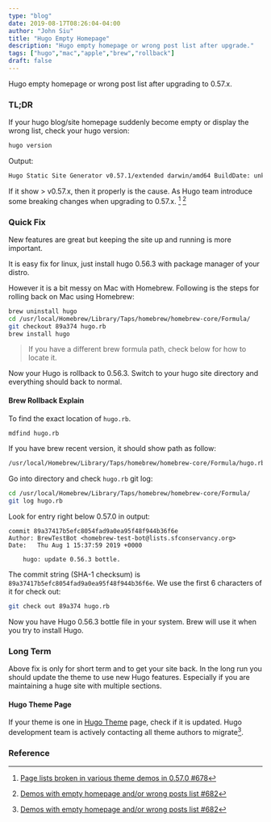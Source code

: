 ```yaml
---
type: "blog"
date: 2019-08-17T08:26:04-04:00
author: "John Siu"
title: "Hugo Empty Homepage"
description: "Hugo empty homepage or wrong post list after upgrade."
tags: ["hugo","mac","apple","brew","rollback"]
draft: false
---
```

Hugo empty homepage or wrong post list after upgrading to 0.57.x.
<!--more-->
### TL;DR

If your hugo blog/site homepage suddenly become empty or display the wrong list, check your hugo version:

```sh
hugo version
```

Output:

```sh
Hugo Static Site Generator v0.57.1/extended darwin/amd64 BuildDate: unknown
```

If it show > v0.57.x, then it properly is the cause. As Hugo team introduce some breaking changes when upgrading to 0.57.x. [^1] [^2]

### Quick Fix

New features are great but keeping the site up and running is more important.

It is easy fix for linux, just install hugo 0.56.3 with package manager of your distro.

However it is a bit messy on Mac with Homebrew. Following is the steps for rolling back on Mac using Homebrew:

```sh
brew uninstall hugo
cd /usr/local/Homebrew/Library/Taps/homebrew/homebrew-core/Formula/
git checkout 89a374 hugo.rb
brew install hugo
```

> If you have a different brew formula path, check below for how to locate it.

Now your Hugo is rollback to 0.56.3. Switch to your hugo site directory and everything should back to normal.

#### Brew Rollback Explain

To find the exact location of `hugo.rb`.

```sh
mdfind hugo.rb
```

If you have brew recent version, it should show path as follow:

```sh
/usr/local/Homebrew/Library/Taps/homebrew/homebrew-core/Formula/hugo.rb
```

Go into directory and check `hugo.rb` git log:

```sh
cd /usr/local/Homebrew/Library/Taps/homebrew/homebrew-core/Formula/
git log hugo.rb
```

Look for entry right below 0.57.0 in output:

```git
commit 89a37417b5efc8054fad9a0ea95f48f944b36f6e
Author: BrewTestBot <homebrew-test-bot@lists.sfconservancy.org>
Date:   Thu Aug 1 15:37:59 2019 +0000

    hugo: update 0.56.3 bottle.
```

The commit string (SHA-1 checksum) is `89a37417b5efc8054fad9a0ea95f48f944b36f6e`. We use the first 6 characters of it for check out:

```sh
git check out 89a374 hugo.rb
```

Now you have Hugo 0.56.3 bottle file in your system. Brew will use it when you try to install Hugo.

### Long Term

Above fix is only for short term and to get your site back. In the long run you should update the theme to use new Hugo features. Especially if you are maintaining a huge site with multiple sections.

#### Hugo Theme Page

If your theme is one in [Hugo Theme](https://themes.gohugo.io/) page, check if it is updated. Hugo development team is actively contacting all theme authors to migrate[^2].

### Reference

[^1]: [Page lists broken in various theme demos in 0.57.0 #678](https://github.com/gohugoio/hugoThemes/issues/678)

[^2]: [Demos with empty homepage and/or wrong posts list #682](https://github.com/gohugoio/hugoThemes/issues/682)
